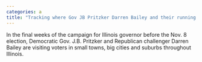 ```yaml
---
categories: a
title: "Tracking where Gov JB Pritzker Darren Bailey and their running mates have visited on the campaign trail"
---
```

In the final weeks of the campaign for Illinois governor before the Nov. 8 election, Democratic Gov. J.B. Pritzker and Republican challenger Darren Bailey are visiting voters in small towns, big cities and suburbs throughout Illinois.